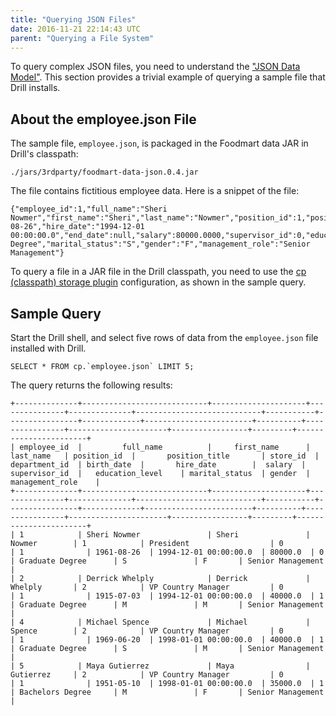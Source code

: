 ```yaml
---
title: "Querying JSON Files"
date: 2016-11-21 22:14:43 UTC
parent: "Querying a File System"
---
```

To query complex JSON files, you need to understand the ["JSON Data Model"]({{site.baseurl}}/docs/json-data-model/). This section provides a trivial example of querying a sample file that Drill installs. 

## About the employee.json File
The sample file, `employee.json`, is packaged in the Foodmart data JAR in Drill's
classpath:  

`./jars/3rdparty/foodmart-data-json.0.4.jar`

The file contains fictitious employee
data. Here is a snippet of the file:

```
{"employee_id":1,"full_name":"Sheri Nowmer","first_name":"Sheri","last_name":"Nowmer","position_id":1,"position_title":"President","store_id":0,"department_id":1,"birth_date":"1961-08-26","hire_date":"1994-12-01 00:00:00.0","end_date":null,"salary":80000.0000,"supervisor_id":0,"education_level":"Graduate Degree","marital_status":"S","gender":"F","management_role":"Senior Management"}
```
To query a file in a JAR file in the Drill classpath, you need to use the [cp (classpath) storage plugin]({{site.baseurl}}/docs/storage-plugin-registration/) configuration, as shown in the sample query.

## Sample Query

Start the Drill shell, and select five rows of data from the `employee.json` file installed with Drill.

``SELECT * FROM cp.`employee.json` LIMIT 5;``

The query returns the following results:

    +--------------+----------------------------+---------------------+---------------+--------------+----------------------------+-----------+----------------+-------------+------------------------+----------+----------------+----------------------+-----------------+---------+-----------------------+
    | employee_id  |         full_name          |     first_name      |   last_name   | position_id  |       position_title       | store_id  | department_id  | birth_date  |       hire_date        |  salary  | supervisor_id  |   education_level    | marital_status  | gender  |    management_role    |
    +--------------+----------------------------+---------------------+---------------+--------------+----------------------------+-----------+----------------+-------------+------------------------+----------+----------------+----------------------+-----------------+---------+-----------------------+
    | 1            | Sheri Nowmer               | Sheri               | Nowmer        | 1            | President                  | 0         | 1              | 1961-08-26  | 1994-12-01 00:00:00.0  | 80000.0  | 0              | Graduate Degree      | S               | F       | Senior Management     |
    | 2            | Derrick Whelply            | Derrick             | Whelply       | 2            | VP Country Manager         | 0         | 1              | 1915-07-03  | 1994-12-01 00:00:00.0  | 40000.0  | 1              | Graduate Degree      | M               | M       | Senior Management     |
    | 4            | Michael Spence             | Michael             | Spence        | 2            | VP Country Manager         | 0         | 1              | 1969-06-20  | 1998-01-01 00:00:00.0  | 40000.0  | 1              | Graduate Degree      | S               | M       | Senior Management     |
    | 5            | Maya Gutierrez             | Maya                | Gutierrez     | 2            | VP Country Manager         | 0         | 1              | 1951-05-10  | 1998-01-01 00:00:00.0  | 35000.0  | 1              | Bachelors Degree     | M               | F       | Senior Management     |

